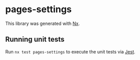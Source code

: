 # pages-settings

This library was generated with [Nx](https://nx.dev).

## Running unit tests

Run `nx test pages-settings` to execute the unit tests via [Jest](https://jestjs.io).
